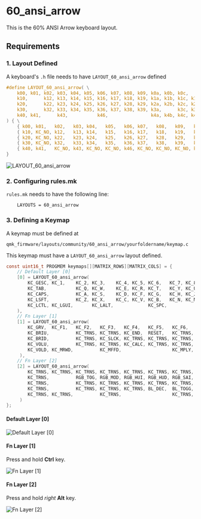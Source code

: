 # 60_ansi_arrow

This is the 60% ANSI Arrow keyboard layout. 

## Requirements

### 1. Layout Defined

A keyboard's `.h` file needs to have `LAYOUT_60_ansi_arrow` defined

```c
#define LAYOUT_60_ansi_arrow( \
    k00, k01, k02, k03, k04, k05, k06, k07, k08, k09, k0a, k0b, k0c,      k0e, \
    k10,      k12, k13, k14, k15, k16, k17, k18, k19, k1a, k1b, k1c, k1d, k1e, \
    k20,      k22, k23, k24, k25, k26, k27, k28, k29, k2a, k2b, k2c, k2d,      \
    k30,      k32, k33, k34, k35, k36, k37, k38, k39, k3a,      k3c, k3d, k3e, \
    k40, k41,      k43,           k46,                k4a, k4b, k4c, k4d, k4e  \
) { \
    { k00, k01,   k02,   k03, k04,   k05,   k06, k07,   k08,   k09,   k0a, k0b,   k0c, KC_NO, k0e   }, \
    { k10, KC_NO, k12,   k13, k14,   k15,   k16, k17,   k18,   k19,   k1a, k1b,   k1c, k1d,   k1e   }, \
    { k20, KC_NO, k22,   k23, k24,   k25,   k26, k27,   k28,   k29,   k2a, k2b,   k2c, k2d,   KC_NO }, \
    { k30, KC_NO, k32,   k33, k34,   k35,   k36, k37,   k38,   k39,   k3a, KC_NO, k3c, k3d,   k3e   }, \
    { k40, k41,   KC_NO, k43, KC_NO, KC_NO, k46, KC_NO, KC_NO, KC_NO, k4a, k4b,   k4c, k4d,   k4e   }  \
}
```

![LAYOUT_60_ansi_arrow](https://raw.githubusercontent.com/mrsendyyk/my_qmk/master/dz60/assets/layout-60-ansi-arrow-with-gmk-metropolis.png)

### 2. Configuring rules.mk

`rules.mk` needs to have the following line:

        LAYOUTS = 60_ansi_arrow

### 3. Defining a Keymap

A keymap must be defined at         

    qmk_firmware/layouts/community/60_ansi_arrow/yourfoldername/keymap.c

This keymap must have a `LAYOUT_60_ansi_arrow` layout defined.

```c
const uint16_t PROGMEM keymaps[][MATRIX_ROWS][MATRIX_COLS] = {  
    // Default Layer [0]
    [0] = LAYOUT_60_ansi_arrow(
        KC_GESC, KC_1,    KC_2, KC_3,    KC_4, KC_5, KC_6,   KC_7, KC_8, KC_9,    KC_0,           KC_MINS,        KC_EQL,           KC_BSPC,
        KC_TAB,           KC_Q, KC_W,    KC_E, KC_R, KC_T,   KC_Y, KC_U, KC_I,    KC_O,           KC_P,           KC_LBRC, KC_RBRC, KC_BSLS,
        KC_CAPS,          KC_A, KC_S,    KC_D, KC_F, KC_G,   KC_H, KC_J, KC_K,    KC_L,           KC_SCLN,        KC_QUOT, KC_ENT,
        KC_LSFT,          KC_Z, KC_X,    KC_C, KC_V, KC_B,   KC_N, KC_M, KC_COMM, KC_DOT,                         KC_RSFT, KC_UP,   KC_SLSH,
        KC_LCTL, KC_LGUI,       KC_LALT,             KC_SPC,                      LT(2, KC_RALT), LT(1, KC_RCTL), KC_LEFT, KC_DOWN, KC_RGHT
    ),
    // Fn Layer [1]
    [1] = LAYOUT_60_ansi_arrow(
        KC_GRV,  KC_F1,   KC_F2,   KC_F3,   KC_F4,   KC_F5,   KC_F6,   KC_F7,   KC_F8,   KC_F9,   KC_F10,  KC_F11,  KC_F12,           KC_DEL,
        KC_BRIU,          KC_TRNS, KC_TRNS, KC_END,  RESET,   KC_TRNS, KC_TRNS, KC_TRNS, KC_INS,  KC_TRNS, KC_PSCR, KC_TRNS, KC_TRNS, KC_EJCT,
        KC_BRID,          KC_TRNS, KC_SLCK, KC_TRNS, KC_TRNS, KC_TRNS, KC_HOME, KC_TRNS, KC_TRNS, KC_TRNS, KC_TRNS, KC_TRNS, KC_MUTE,
        KC_VOLU,          KC_TRNS, KC_TRNS, KC_CALC, KC_TRNS, KC_TRNS, KC_NLCK, KC_MAIL, KC_TRNS, KC_TRNS,          KC_PAUS, KC_PGUP, KC_TRNS,
        KC_VOLD, KC_MRWD,          KC_MFFD,                   KC_MPLY,                            KC_MSTP, KC_TRNS, KC_MPRV, KC_PGDN, KC_MNXT
     ),
    // Fn Layer [2]
    [2] = LAYOUT_60_ansi_arrow(
        KC_TRNS, KC_TRNS, KC_TRNS, KC_TRNS, KC_TRNS, KC_TRNS, KC_TRNS, KC_TRNS, KC_TRNS, KC_TRNS, KC_TRNS, KC_TRNS, KC_TRNS,          KC_TRNS,
        KC_TRNS,          RGB_TOG, RGB_MOD, RGB_HUI, RGB_HUD, RGB_SAI, RGB_SAD, RGB_VAI, RGB_VAD, KC_TRNS, KC_TRNS, KC_TRNS, KC_TRNS, KC_TRNS,
        KC_TRNS,          KC_TRNS, KC_TRNS, KC_TRNS, KC_TRNS, KC_TRNS, KC_TRNS, KC_TRNS, KC_TRNS, KC_TRNS, KC_TRNS, KC_TRNS, KC_TRNS,
        KC_TRNS,          KC_TRNS, KC_TRNS, KC_TRNS, BL_DEC,  BL_TOGG, BL_INC,  BL_STEP, KC_TRNS, KC_TRNS,          KC_TRNS, KC_TRNS, KC_TRNS,
        KC_TRNS, KC_TRNS,          KC_TRNS,                   KC_TRNS,                            KC_TRNS, KC_TRNS, KC_TRNS, KC_TRNS, KC_TRNS
     )
};
```

#### Default Layer [0]

![Default Layer [0]](https://raw.githubusercontent.com/mrsendyyk/my_qmk/master/dz60/assets/keymap-with-gmk-metropolis---layer-0.png)

#### Fn Layer [1]

Press and hold **Ctrl** key.

![Fn Layer [1]](https://raw.githubusercontent.com/mrsendyyk/my_qmk/master/dz60/assets/keymap-with-gmk-metropolis---layer-1.png)

#### Fn Layer [2]

Press and hold *right* **Alt** key.

![Fn Layer [2]](https://raw.githubusercontent.com/mrsendyyk/my_qmk/master/dz60/assets/keymap-with-gmk-metropolis---layer-2.png)
